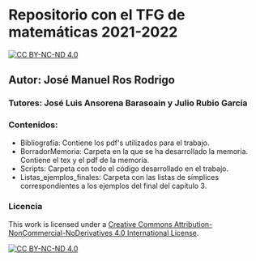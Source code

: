 # Repositorio con el TFG de matemáticas 2021-2022
[![CC BY-NC-ND 4.0][cc-by-nc-nd-shield]][cc-by-nc-nd]
## Autor: José Manuel Ros Rodrigo
### Tutores: José Luis Ansorena Barasoain y Julio Rubio García

### Contenidos:

- Bibliografía: Contiene los pdf's utilizados para el trabajo.
- BorradorMemoria: Carpeta en la que se ha desarrollado la memoria. Contiene 
el tex y el pdf de la memoria. 
- Scripts: Carpeta con todo el código desarrollado en el trabajo.
- Listas_ejemplos_finales: Carpeta con las listas de símplices correspondientes 
a los ejemplos del final del capítulo 3.

### Licencia

This work is licensed under a
[Creative Commons Attribution-NonCommercial-NoDerivatives 4.0 International License][cc-by-nc-nd].

[![CC BY-NC-ND 4.0][cc-by-nc-nd-image]][cc-by-nc-nd]

[cc-by-nc-nd]: https://creativecommons.org/licenses/by-nc-nd/4.0/
[cc-by-nc-nd-image]: https://i.creativecommons.org/l/by-nc-nd/4.0/88x31.png
[cc-by-nc-nd-shield]: https://img.shields.io/badge/License-CC--BY--NC--ND%204.0-lightgrey


